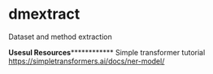 # dmextract
Dataset and method extraction

********************Usesul Resources********************************
Simple transformer tutorial https://simpletransformers.ai/docs/ner-model/
